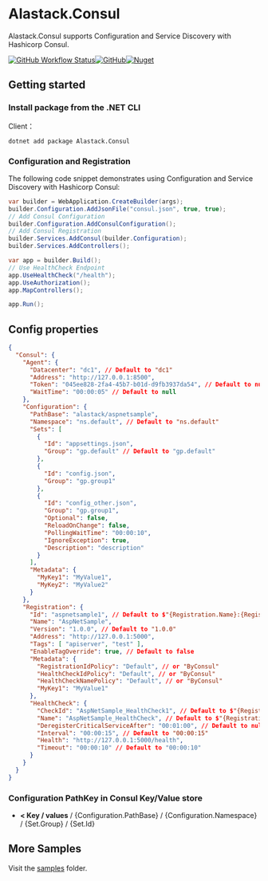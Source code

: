 # Alastack.Consul

Alastack.Consul supports Configuration and Service Discovery with Hashicorp Consul.

[![GitHub Workflow Status](https://img.shields.io/github/actions/workflow/status/kyzala/AlastackConsul/dotnet.yml?branch=main)](https://github.com/kyzala/AlastackConsul/actions/workflows/dotnet.yml)[![GitHub](https://img.shields.io/github/license/kyzala/AlastackConsul)](LICENSE)[![Nuget](https://img.shields.io/nuget/v/Alastack.Consul)](https://www.nuget.org/packages/Alastack.Consul)

## Getting started

### Install package from the .NET CLI

Client：

```
dotnet add package Alastack.Consul
```

### Configuration and Registration

The following code snippet demonstrates using Configuration and Service Discovery with Hashicorp Consul:

```c#
var builder = WebApplication.CreateBuilder(args);
builder.Configuration.AddJsonFile("consul.json", true, true);
// Add Consul Configuration
builder.Configuration.AddConsulConfiguration();
// Add Consul Registration
builder.Services.AddConsul(builder.Configuration);
builder.Services.AddControllers();

var app = builder.Build();
// Use HealthCheck Endpoint
app.UseHealthCheck("/health");
app.UseAuthorization();
app.MapControllers();

app.Run();
```

## Config properties

```JSON
{
  "Consul": {
    "Agent": {
      "Datacenter": "dc1", // Default to "dc1"
      "Address": "http://127.0.0.1:8500",
      "Token": "045ee828-2fa4-45b7-b01d-d9fb3937da54", // Default to null
      "WaitTime": "00:00:05" // Default to null
    },
    "Configuration": {
      "PathBase": "alastack/aspnetsample",
      "Namespace": "ns.default", // Default to "ns.default"
      "Sets": [
        {
          "Id": "appsettings.json",
          "Group": "gp.default" // Default to "gp.default"
        },
        {
          "Id": "config.json",
          "Group": "gp.group1"
        },
        {
          "Id": "config_other.json",
          "Group": "gp.group1",
          "Optional": false,
          "ReloadOnChange": false,
          "PollingWaitTime": "00:00:10",
          "IgnoreException": true,
          "Description": "description"
        }
      ],
      "Metadata": {
        "MyKey1": "MyValue1",
        "MyKey2": "MyValue2"
      }
    },
    "Registration": {
      "Id": "aspnetsample1", // Default to $"{Registration.Name}:{Registration.Version}#{Registration.Address.Host}:{Registration.Address.Port}"
      "Name": "AspNetSample",
      "Version": "1.0.0", // Default to "1.0.0"
      "Address": "http://127.0.0.1:5000",
      "Tags": [ "apiserver", "test" ],
      "EnableTagOverride": true, // Default to false
      "Metadata": {
        "RegistrationIdPolicy": "Default", // or "ByConsul"
        "HealthCheckIdPolicy": "Default", // or "ByConsul"
        "HealthCheckNamePolicy": "Default", // or "ByConsul"
        "MyKey1": "MyValue1"
      },
      "HealthCheck": {
        "CheckId": "AspNetSample_HealthCheck1", // Default to $"{Registration.Name}_hk_{Guid.NewGuid():n}"
        "Name": "AspNetSample_HealthCheck", // Default to $"{Registration.Name}_hk"
        "DeregisterCriticalServiceAfter": "00:01:00", // Default to null
        "Interval": "00:00:15", // Default to "00:00:15"
        "Health": "http://127.0.0.1:5000/health",
        "Timeout": "00:00:10" // Default to "00:00:10"
      }
    }
  }
}
```

### Configuration PathKey in Consul Key/Value store

- **< Key / values** / {Configuration.PathBase} / {Configuration.Namespace} / {Set.Group} / {Set.Id}

## More Samples

Visit the [samples](https://github.com/kyzala/AlastackConsul/tree/main/samples) folder.